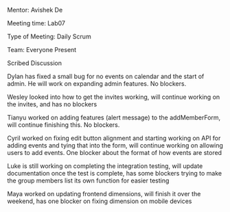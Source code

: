 Mentor: Avishek De

Meeting time: Lab07

Type of Meeting: Daily Scrum

Team: Everyone Present

Scribed Discussion

Dylan has fixed a small bug for no events on calendar and the start of admin. He will work on expanding admin features. No blockers.

Wesley looked into how to get the invites working, will continue working on the invites, and has no blockers

Tianyu worked on adding features (alert message) to the addMemberForm, will continue finishing this. No blockers.

Cyril worked on fixing edit button alignment and starting working on API for adding events and tying that into the form, will continue working on allowing users to add events. One blocker about the format of how events are stored

Luke is still working on completing the integration testing, will update documentation once the test is complete, has some blockers trying to make the group members list its own function for easier testing

Maya worked on updating frontend dimensions, will finish it over the weekend, has one blocker on fixing dimension on mobile devices
